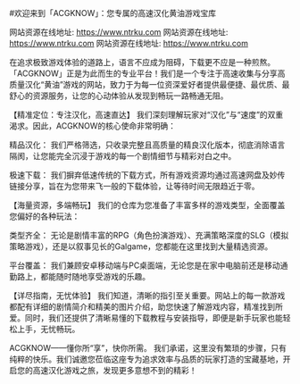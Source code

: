 #欢迎来到「ACGKNOW」：您专属的高速汉化黄油游戏宝库

网站资源在线地址: https://www.ntrku.com
网站资源在线地址: https://www.ntrku.com
网站资源在线地址: https://www.ntrku.com


在追求极致游戏体验的道路上，语言不应成为阻碍，下载更不应是一种煎熬。「ACGKNOW」正是为此而生的专业平台！我们是一个专注于高速收集与分享高质量汉化“黄油”游戏的网站，致力于为每一位资深爱好者提供最便捷、最优质、最舒心的资源服务，让您的心动体验从发现到畅玩一路畅通无阻。

【精准定位：专注汉化，高速直达】
我们深刻理解玩家对“汉化”与“速度”的双重渴求。因此，ACGKNOW的核心使命非常明确：

精品汉化： 我们严格筛选，只收录完整且高质量的精良汉化版本，彻底消除语言隔阂，让您能完全沉浸于游戏的每一个剧情细节与精彩对白之中。

极速下载： 我们摒弃低速传统的下载方式，所有游戏资源均通过高速网盘及妙传链接分享，旨在为您带来飞一般的下载体验，让等待时间无限趋近于零。

【海量资源，多端畅玩】
我们的仓库为您准备了丰富多样的游戏类型，全面覆盖您偏好的各种玩法：

类型齐全： 无论是剧情丰富的RPG（角色扮演游戏）、充满策略深度的SLG（模拟策略游戏），还是以叙事见长的Galgame，您都能在这里找到大量精选资源。

平台覆盖： 我们兼顾安卓移动端与PC桌面端，无论您是在家中电脑前还是移动通勤路上，都能随时随地享受游戏的乐趣。

【详尽指南，无忧体验】
我们知道，清晰的指引至关重要。网站上的每一款游戏都配有详细的剧情简介和精美的图片介绍，助您快速了解游戏内容，精准找到所爱。同时，我们还提供了清晰易懂的下载教程与安装指导，即便是新手玩家也能轻松上手，无忧畅玩。

ACGKNOW——懂你所“享”，快你所需。
我们承诺，这里没有繁琐的步骤，只有纯粹的快乐。我们诚邀您莅临这座专为追求效率与品质的玩家打造的宝藏基地，开启您的高速汉化游戏之旅，发现更多意想不到的精彩！
